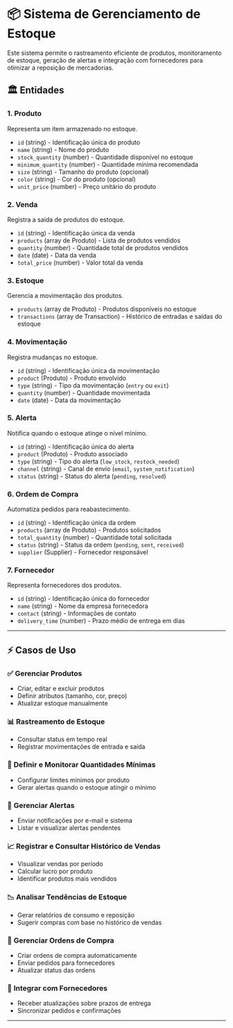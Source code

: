 # 📦 Sistema de Gerenciamento de Estoque

Este sistema permite o rastreamento eficiente de produtos, monitoramento de estoque, geração de alertas e integração com fornecedores para otimizar a reposição de mercadorias.

## 🏛️ Entidades

### **1. Produto**
Representa um item armazenado no estoque.
- `id` (string) - Identificação única do produto
- `name` (string) - Nome do produto
- `stock_quantity` (number) - Quantidade disponível no estoque
- `minimum_quantity` (number) - Quantidade mínima recomendada
- `size` (string) - Tamanho do produto (opcional)
- `color` (string) - Cor do produto (opcional)
- `unit_price` (number) - Preço unitário do produto

### **2. Venda**
Registra a saída de produtos do estoque.
- `id` (string) - Identificação única da venda
- `products` (array de Produto) - Lista de produtos vendidos
- `quantity` (number) - Quantidade total de produtos vendidos
- `date` (date) - Data da venda
- `total_price` (number) - Valor total da venda

### **3. Estoque**
Gerencia a movimentação dos produtos.
- `products` (array de Produto) - Produtos disponíveis no estoque
- `transactions` (array de Transaction) - Histórico de entradas e saídas do estoque

### **4. Movimentação**
Registra mudanças no estoque.
- `id` (string) - Identificação única da movimentação
- `product` (Produto) - Produto envolvido
- `type` (string) - Tipo da movimentação (`entry` ou `exit`)
- `quantity` (number) - Quantidade movimentada
- `date` (date) - Data da movimentação

### **5. Alerta**
Notifica quando o estoque atinge o nível mínimo.
- `id` (string) - Identificação única do alerta
- `product` (Produto) - Produto associado
- `type` (string) - Tipo do alerta (`low_stock`, `restock_needed`)
- `channel` (string) - Canal de envio (`email`, `system_notification`)
- `status` (string) - Status do alerta (`pending`, `resolved`)

### **6. Ordem de Compra**
Automatiza pedidos para reabastecimento.
- `id` (string) - Identificação única da ordem
- `products` (array de Produto) - Produtos solicitados
- `total_quantity` (number) - Quantidade total solicitada
- `status` (string) - Status da ordem (`pending`, `sent`, `received`)
- `supplier` (Supplier) - Fornecedor responsável

### **7. Fornecedor**
Representa fornecedores dos produtos.
- `id` (string) - Identificação única do fornecedor
- `name` (string) - Nome da empresa fornecedora
- `contact` (string) - Informações de contato
- `delivery_time` (number) - Prazo médio de entrega em dias

---

## ⚡ Casos de Uso

### ✅ **Gerenciar Produtos**
- Criar, editar e excluir produtos
- Definir atributos (tamanho, cor, preço)
- Atualizar estoque manualmente

### 📊 **Rastreamento de Estoque**
- Consultar status em tempo real
- Registrar movimentações de entrada e saída

### 🚨 **Definir e Monitorar Quantidades Mínimas**
- Configurar limites mínimos por produto
- Gerar alertas quando o estoque atingir o mínimo

### 🔔 **Gerenciar Alertas**
- Enviar notificações por e-mail e sistema
- Listar e visualizar alertas pendentes

### 📈 **Registrar e Consultar Histórico de Vendas**
- Visualizar vendas por período
- Calcular lucro por produto
- Identificar produtos mais vendidos

### 📉 **Analisar Tendências de Estoque**
- Gerar relatórios de consumo e reposição
- Sugerir compras com base no histórico de vendas

### 🛒 **Gerenciar Ordens de Compra**
- Criar ordens de compra automaticamente
- Enviar pedidos para fornecedores
- Atualizar status das ordens

### 🔗 **Integrar com Fornecedores**
- Receber atualizações sobre prazos de entrega
- Sincronizar pedidos e confirmações

---
